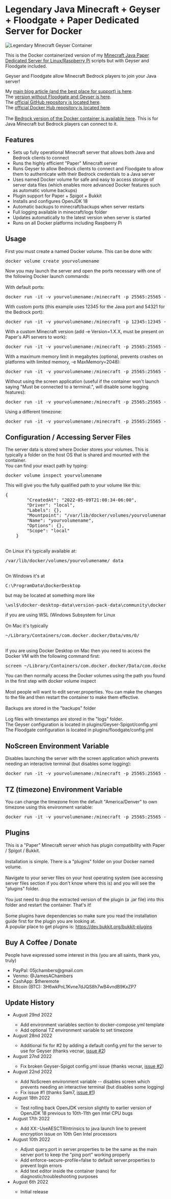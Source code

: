 # Legendary Java Minecraft + Geyser + Floodgate + Paper Dedicated Server for Docker
<img src="https://jamesachambers.com/wp-content/uploads/2022/08/Minecraft-Geyser-Docker-Container-1024x576.webp" alt="Legendary Minecraft Geyser Container">

This is the Docker containerized version of my <a href="https://github.com/TheRemote/RaspberryPiMinecraft">Minecraft Java Paper Dedicated Server for Linux/Raspberry Pi</a> scripts but with Geyser and Floodgate included.

Geyser and Floodgate allow Minecraft Bedrock players to join your Java server!

My <a href="https://jamesachambers.com/minecraft-java-bedrock-server-together-geyser-floodgate/" target="_blank" rel="noopener">main blog article (and the best place for support) is here</a>.<br>
The <a href="https://jamesachambers.com/legendary-paper-minecraft-java-container/" target="_blank" rel="noopener">version without Floodgate and Geyser is here</a>.<br>
The <a href="https://github.com/TheRemote/Legendary-Java-Minecraft-Geyser-Floodgate" target="_blank" rel="noopener">official GitHub repository is located here</a>.<br>
The <a href="https://hub.docker.com/r/05jchambers/legendary-minecraft-geyser-floodgate" target="_blank" rel="noopener">official Docker Hub repository is located here</a>.<br>
<br>
The <a href="https://github.com/TheRemote/Legendary-Bedrock-Container" target="_blank" rel="noopener">Bedrock version of the Docker container is available here</a>.  This is for Java Minecraft but Bedrock players can connect to it.<br>
 
<h2>Features</h2>
<ul>
  <li>Sets up fully operational Minecraft server that allows both Java and Bedrock clients to connect</li>
  <li>Runs the highly efficient "Paper" Minecraft server</li>
  <li>Runs Geyser to allow Bedrock clients to connect and Floodgate to allow them to authenticate with their Bedrock credentials to a Java server</li>
  <li>Uses named Docker volume for safe and easy to access storage of server data files (which enables more advanced Docker features such as automatic volume backups)</li>
  <li>Plugin support for Paper + Spigot + Bukkit</li>
  <li>Installs and configures OpenJDK 18</li>
  <li>Automatic backups to minecraft/backups when server restarts</li>
  <li>Full logging available in minecraft/logs folder</li>
  <li>Updates automatically to the latest version when server is started</li>
  <li>Runs on all Docker platforms including Raspberry Pi</li>
</ul>

<h2>Usage</h2>
First you must create a named Docker volume.  This can be done with:<br>
<pre>docker volume create yourvolumename</pre>

Now you may launch the server and open the ports necessary with one of the following Docker launch commands:<br>
<br>
With default ports:
<pre>docker run -it -v yourvolumename:/minecraft -p 25565:25565 -p 19132:19132/udp -p 19132:19132 05jchambers/legendary-minecraft-geyser-floodgate:latest</pre>
With custom ports (this example uses 12345 for the Java port and 54321 for the Bedrock port):
<pre>docker run -it -v yourvolumename:/minecraft -p 12345:12345 -e Port=12345 -p 54321:54321/udp -p 54321:54321 -e BedrockPort=54321 05jchambers/legendary-minecraft-geyser-floodgate:latest</pre>
With a custom Minecraft version (add -e Version=1.X.X, must be present on Paper's API servers to work):
<pre>docker run -it -v yourvolumename:/minecraft -p 25565:25565 -p 19132:19132/udp -p 19132:19132 -e Version=1.17.1 05jchambers/legendary-minecraft-geyser-floodgate:latest</pre>
With a maximum memory limit in megabytes (optional, prevents crashes on platforms with limited memory, -e MaxMemory=2048):
<pre>docker run -it -v yourvolumename:/minecraft -p 25565:25565 -p 19132:19132/udp -p 19132:19132 -e MaxMemory=2048 05jchambers/legendary-minecraft-geyser-floodgate:latest</pre>
Without using the screen application (useful if the container won't launch saying "Must be connected to a terminal.", will disable some logging features):
<pre>docker run -it -v yourvolumename:/minecraft -p 25565:25565 -p 19132:19132/udp -p 19132:19132 -e NoScreen=Y 05jchambers/legendary-minecraft-geyser-floodgate:latest</pre>
Using a different timezone:
<pre>docker run -it -v yourvolumename:/minecraft -p 25565:25565 -p 19132:19132/udp -p 19132:19132 -e TZ="America/Denver" 05jchambers/legendary-minecraft-geyser-floodgate:latest</pre>

<h2>Configuration / Accessing Server Files</h2>
The server data is stored where Docker stores your volumes.  This is typically a folder on the host OS that is shared and mounted with the container.<br>
You can find your exact path by typing: <pre>docker volume inspect yourvolumename</pre>  This will give you the fully qualified path to your volume like this:
<pre>{
        "CreatedAt": "2022-05-09T21:08:34-06:00",
        "Driver": "local",
        "Labels": {},
        "Mountpoint": "/var/lib/docker/volumes/yourvolumename/_data",
        "Name": "yourvolumename",
        "Options": {},
        "Scope": "local"
    }</pre>
<br>
On Linux it's typically available at: <pre>/var/lib/docker/volumes/yourvolumename/_data</pre><br>
On Windows it's at <pre>C:\ProgramData\DockerDesktop</pre> but may be located at something more like <pre>\wsl$\docker-desktop-data\version-pack-data\community\docker\volumes\</pre>if you are using WSL (Windows Subsystem for Linux<br>
<br>
On Mac it's typically <pre>~/Library/Containers/com.docker.docker/Data/vms/0/</pre><br>
If you are using Docker Desktop on Mac then you need to access the Docker VM with the following command first:
<pre>screen ~/Library/Containers/com.docker.docker/Data/com.docker.driver.amd64-linux/tty</pre>
You can then normally access the Docker volumes using the path you found in the first step with docker volume inspect<br><br>
Most people will want to edit server.properties.  You can make the changes to the file and then restart the container to make them effective.<br>
<br>
Backups are stored in the "backups" folder<br>
<br>
Log files with timestamps are stored in the "logs" folder.<br>
The Geyser configuration is located in plugins/Geyser-Spigot/config.yml<br>
The Floodgate configuration is located in plugins/floodgate/config.yml<br>

<h2>NoScreen Environment Variable</h2>
Disables launching the server with the screen application which prevents needing an interactive terminal (but disables some logging): <pre>docker run -it -v yourvolumename:/minecraft -p 25565:25565 -p 19132:19132/udp -p 19132:19132 -e NoScreen=Y 05jchambers/legendary-minecraft-geyser-floodgate:latest</pre>

<h2>TZ (timezone) Environment Variable</h2>
You can change the timezone from the default "America/Denver" to own timezone using this environment variable: <pre>docker run -it -v yourvolumename:/minecraft -p 25565:25565 -p 19132:19132/udp -p 19132:19132 -e TZ="America/Denver" 05jchambers/legendary-minecraft-geyser-floodgate:latest</pre>

<h2>Plugins</h2>
This is a "Paper" Minecraft server which has plugin compatibility with Paper / Spigot / Bukkit.<br>
<br>
Installation is simple.  There is a "plugins" folder on your Docker named volume.<br>
<br>
Navigate to your server files on your host operating system (see accessing server files section if you don't know where this is) and you will see the "plugins" folder.<br>
<br>
You just need to drop the extracted version of the plugin (a .jar file) into this folder and restart the container.  That's it!<br>
<br>
Some plugins have dependencies so make sure you read the installation guide first for the plugin you are looking at.<br>
A popular place to get plugins is: <a href="https://dev.bukkit.org/bukkit-plugins">https://dev.bukkit.org/bukkit-plugins</a>

<h2>Buy A Coffee / Donate</h2>
<p>People have expressed some interest in this (you are all saints, thank you, truly)</p>
<ul>
 <li>PayPal: 05jchambers@gmail.com</li>
 <li>Venmo: @JamesAChambers</li>
 <li>CashApp: $theremote</li>
 <li>Bitcoin (BTC): 3H6wkPnL1Kvne7dJQS8h7wB4vndB9KxZP7</li>
</ul>

<h2>Update History</h2>
<ul>
  <li>August 29nd 2022</li>
    <ul>
        <li>Add environment variables section to docker-compose.yml template</li>
        <li>Add optional TZ environment variable to set timezone</li>
    </ul>
  <li>August 28nd 2022</li>
    <ul>
        <li>Additional fix for #2 by adding a default config.yml for the server to use for Geyser (thanks vecnar, <a href="https://github.com/TheRemote/Legendary-Java-Minecraft-Geyser-Floodgate/issues/2">issue #2</a>)</li>
    </ul>
  <li>August 27nd 2022</li>
    <ul>
        <li>Fix broken Geyser-Spigot config.yml issue (thanks vecnar, <a href="https://github.com/TheRemote/Legendary-Java-Minecraft-Geyser-Floodgate/issues/2">issue #2</a>)</li>
    </ul>
  <li>August 22nd 2022</li>
    <ul>
        <li>Add NoScreen environment variable -- disables screen which prevents needing an interactive terminal (but disables some logging)</li>
        <li>Fix issue #1 (thanks Sam7, <a href="https://github.com/TheRemote/Legendary-Java-Minecraft-Geyser-Floodgate/issues/1">issue #1</a>)</li>
    </ul>
  <li>August 18th 2022</li>
    <ul>
        <li>Test rolling back OpenJDK version slightly to earlier version of OpenJDK 18 previous to 10th-11th gen Intel CPU bugs</li>
    </ul>
  <li>August 17th 2022</li>
    <ul>
        <li>Add XX:-UseAESCTRIntrinsics to java launch line to prevent encryption issue on 10th Gen Intel processors</li>
    </ul>
  <li>August 10th 2022</li>
    <ul>
        <li>Adjust query.port in server.properties to be the same as the main server port to keep the "ping port" working properly</li>
        <li>Add enforce-secure-profile=false to default server.properties to prevent login errors</li>
        <li>Add text editor inside the container (nano) for diagnostic/troubleshooting purposes</li>
    </ul>
  <li>August 6th 2022</li>
    <ul>
        <li>Initial release</li>
    </ul>
</ul>